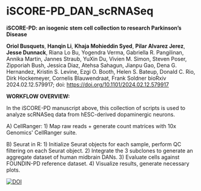 # iSCORE-PD_DAN_scRNASeq

**iSCORE-PD: an isogenic stem cell collection to research Parkinson’s Disease**

**Oriol Busquets**, **Hanqin Li**, **Khaja Mohieddin Syed**, **Pilar Alvarez Jerez**, **Jesse Dunnack**, Riana Lo Bu, Yogendra Verma, Gabriella R. Pangilinan, Annika Martin, Jannes Straub, YuXin Du, Vivien M. Simon, Steven Poser, Zipporiah Bush, Jessica Diaz, Atehsa Sahagun, Jianpu Gao, Dena G. Hernandez, Kristin S. Levine, Ezgi O. Booth, Helen S. Bateup, Donald C. Rio, Dirk Hockemeyer, Cornelis Blauwendraat, Frank Soldner
bioRxiv 2024.02.12.579917; doi: https://doi.org/10.1101/2024.02.12.579917


**WORKFLOW OVERVIEW:**

In the iSCORE-PD manuscript above, this collection of scripts is used to analyze scRNASeq data from hESC-derived dopaminergic neurons.

A) CellRanger:
    1) Map raw reads + generate count matrices with 10x Genomics' CellRanger suite.
    
B) Seurat in R:
    1) Initialize Seurat objects for each sample, perform QC filtering on each Seurat object.
    2) Integrate the 3 subclones to generate an aggregate dataset of human midbrain DANs.
    3) Evaluate cells against FOUNDIN-PD reference dataset.
    4) Visualize results, generate necessary plots.

[![DOI](https://zenodo.org/badge/741244123.svg)](https://zenodo.org/doi/10.5281/zenodo.10718769)

